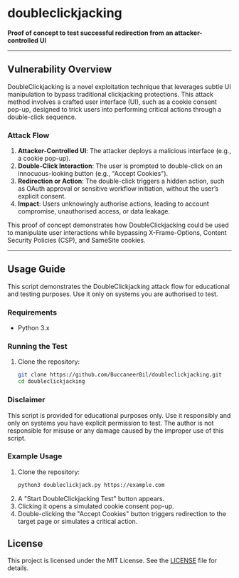 # doubleclickjacking

**Proof of concept to test successful redirection from an attacker-controlled UI**

---

## Vulnerability Overview

DoubleClickjacking is a novel exploitation technique that leverages subtle UI manipulation to bypass traditional clickjacking protections. This attack method involves a crafted user interface (UI), such as a cookie consent pop-up, designed to trick users into performing critical actions through a double-click sequence.

### Attack Flow

1. **Attacker-Controlled UI**: The attacker deploys a malicious interface (e.g., a cookie pop-up).
2. **Double-Click Interaction**: The user is prompted to double-click on an innocuous-looking button (e.g., "Accept Cookies").
3. **Redirection or Action**: The double-click triggers a hidden action, such as OAuth approval or sensitive workflow initiation, without the user’s explicit consent.
4. **Impact**: Users unknowingly authorise actions, leading to account compromise, unauthorised access, or data leakage.

This proof of concept demonstrates how DoubleClickjacking could be used to manipulate user interactions while bypassing X-Frame-Options, Content Security Policies (CSP), and SameSite cookies.

---

## Usage Guide

This script demonstrates the DoubleClickjacking attack flow for educational and testing purposes. Use it only on systems you are authorised to test.

### Requirements

- Python 3.x

### Running the Test

1. Clone the repository:
   ```bash
   git clone https://github.com/BuccaneerBil/doubleclickjacking.git
   cd doubleclickjacking


### Disclaimer

This script is provided for educational purposes only. Use it responsibly and only on systems you have explicit permission to test. The author is not responsible for misuse or any damage caused by the improper use of this script.

### Example Usage

1. Clone the repository:
   ```bash
   python3 doubleclickjack.py https://example.com
1. A "Start DoubleClickjacking Test" button appears.
2. Clicking it opens a simulated cookie consent pop-up.
3. Double-clicking the "Accept Cookies" button triggers redirection to the target page or simulates a critical action.

## License
This project is licensed under the MIT License. See the [LICENSE](LICENSE) file for details.
